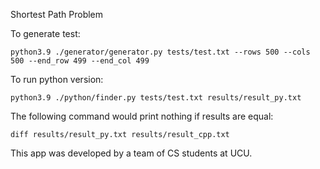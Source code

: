 Shortest Path Problem


To generate test:
```
python3.9 ./generator/generator.py tests/test.txt --rows 500 --cols 500 --end_row 499 --end_col 499
```

To run python version:
```
python3.9 ./python/finder.py tests/test.txt results/result_py.txt
```

The following command would print nothing if results are equal:
```
diff results/result_py.txt results/result_cpp.txt
```



This app was developed by a team of CS students at UCU.